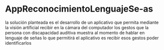 # AppReconocimientoLenguajeSe-as
la solución planteada es el desarrollo de un aplicativo que permita mediante la visión artificial recibir en la cámara del computador los gestos que la persona con discapacidad auditiva muestra al momento de hablar en lenguaje de señas lo que permitirá el aplicativo es recibir esos gestos poder identificarlos
